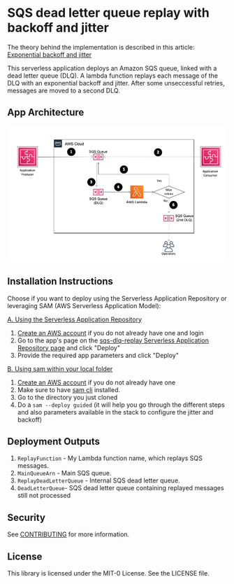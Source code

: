 # SQS dead letter queue replay with backoff and jitter

The theory behind the implementation is described in this article: [Exponential backoff and jitter](https://aws.amazon.com/blogs/architecture/exponential-backoff-and-jitter/)

This serverless application deploys an Amazon SQS queue, linked with a dead letter queue (DLQ). A lambda function replays each message of the DLQ with an exponential backoff and jitter. After some unseccessful retries, messages are moved to a second DLQ.

## App Architecture

![Architecture diagram](SQS_replay.png)

## Installation Instructions

Choose if you want to deploy using the Serverless Application Repository or leveraging SAM (AWS Serverless Application Model):

<ins>A. Using  the Serverless Application Repository</ins>
1. [Create an AWS account](https://portal.aws.amazon.com/gp/aws/developer/registration/index.html) if you do not already have one and login
1. Go to the app's page on the [sqs-dlq-replay Serverless Application Repository page](https://console.aws.amazon.com/serverlessrepo/home?region=eu-west-1#/published-applications/arn:aws:serverlessrepo:eu-west-1:862440218923:applications~sqs-dlq-replay) and click "Deploy"
1. Provide the required app parameters and click "Deploy"

<ins>B. Using sam within your local folder</ins>

1. [Create an AWS account](https://portal.aws.amazon.com/gp/aws/developer/registration/index.html) if you do not already have one
1. Make sure to have [sam cli](https://docs.aws.amazon.com/serverless-application-model/latest/developerguide/serverless-sam-cli-install.html) installed.
1. Go to the directory you just cloned
1. Do a `sam --deploy guided` (it will help you go through the different steps and also parameters available in the stack to configure the jitter and backoff)



## Deployment Outputs

1. `ReplayFunction` - My Lambda function name, which replays SQS messages.
1. `MainQueueArn` - Main SQS queue.
1. `ReplayDeadLetterQueue` - Internal SQS dead letter queue.
1. `DeadLetterQueue`- SQS dead letter queue containing replayed messages still not processed

## Security

See [CONTRIBUTING](CONTRIBUTING.md#security-issue-notifications) for more information.

## License

This library is licensed under the MIT-0 License. See the LICENSE file.
